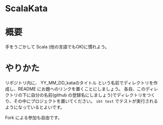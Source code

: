 ScalaKata
=========

# 概要

手をうごかして Scala (他の言語でもOK)に慣れよう。

# やりかた

リポジトリ内に、  YY_MM_DD_kataのタイトル という名前でディレクトリを作成し、README にお題へのリンクを置くことにしましょう。
各自、このディレクトリの下に自分の名前(github の登録名にしましょう)でディレクトリをつくり、その中にプロジェクトを置いてください。
`sbt test` でテストが実行されるようになっているとよいです。

Fork による参加も自由です。

